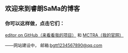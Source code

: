 ## 欢迎来到睿朗SaMa的博客

### 你可以这样做，点击它们：
 [editor on GitHub（来看看我的项目）](https://github.com/RuiLangSaMa/tra/edit/gh-pages/index.md) 和 [MCTRA（我的官网）](http://mctra.top/)

——网站建设中， 邮箱:bgtt1234567890@qq.com


